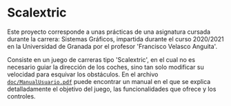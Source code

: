 # Scalextric

Este proyecto corresponde a unas prácticas de una asignatura cursada durante la carrera: Sistemas Gráficos, impartida durante el curso 2020/2021 en la Universidad de Granada por el profesor 'Francisco Velasco Anguita'.

Consiste en un juego de carreras tipo 'Scalextric', en el cual no es necesario guiar la dirección de los coches, sino tan solo modificar su velocidad para esquivar los obstáculos. En el archivo [`doc/ManualUsuario.pdf`](doc/ManualUsuario.pdf) puede encontrar un manual en el que se explica detalladamente el objetivo del juego, las funcionalidades que ofrece y los controles.